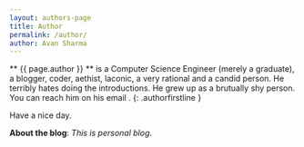 ```yaml
---
layout: authors-page
title: Author
permalink: /author/
author: Avan Sharma
---
```


** {{ page.author }} ** is a Computer Science Engineer (merely a graduate), a blogger, coder, aethist, laconic, a very rational and a candid person. He terribly hates doing the introductions. He grew up as a brutually shy person. You can reach him on his email .
{: .authorfirstline }

Have a nice day.    
   
   
   
   
**About the blog**: *This is personal blog*.









